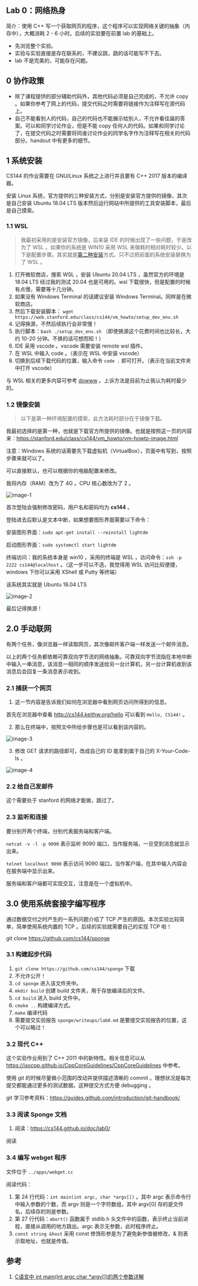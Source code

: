 ## Lab 0：网络热身

简介：使用 C++ 写一个获取网页的程序，这个程序可以实现网络关键的抽象（内存中），大概消耗 2 - 6 小时。后续的实验要在前置 lab 的基础上。

* 先浏览整个实验。
* 实验与实验直接是存在联系的，不建议跳，跳的话可能写不下去。
* lab 不是完美的，可能存在问题。

## 0 协作政策

* 除了课程提供的部分辅助代码外，其他代码必须是自己完成的，不允许 copy 。如果你参考了网上的代码，提交代码之时需要将链接作为注释写在源代码上。
* 自己不能看别人的代码，自己的代码也不能展示给别人，不允许看往届的答案。可以和同学讨论作业，但是不能 copy 任何人的代码。如果和同学讨论了，在提交代码之时需要将同谁讨论作业的同学名字作为注释写在相关的代码部分。handout 中有更多的细节。

## 1 系统安装 

CS144 的作业需要在 GNU/Linux 系统之上进行并且要有 C++ 2017 版本的编译器。

安装 Linux 系统，官方提供的三种安装方式，分别是安装官方提供的镜像，其次是自己安装 Ubuntu 18.04 LTS 版本然后运行网站中所提供的工具安装脚本，最后是自己摸索。

### 1.1 WSL

> 我最初采用的是安装官方镜像，后来装 IDE 的时候出现了一些问题，于是改为了 WSL 。如果你的系统是 WIN10 采用 WSL 来做耗时相对耗时较少。以下是配置步骤。其实就是[第二种安装](https://stanford.edu/class/cs144/vm_howto/vm-howto-iso.html)方式。只不过把前面的系统安装替换为了 WSL 。

1. 打开微软商店，搜索 WSL ，安装 Ubuntu 20.04 LTS ，虽然官方的环境是 18.04 LTS 经过我的测试 20.04 也是可用的。wsl 下载很快，但是配置的时候有点慢，需要等十几分钟。
2. 如果没有 Windows Terminal 的话建议安装 Windows Terminal。同样是在微软商店。
3. 然后下载安装脚本： `wget https://web.stanford.edu/class/cs144/vm_howto/setup_dev_env.sh `
4. 记得换源，不然后续执行会非常慢！
5. 执行脚本：`bash ./setup_dev_env.sh` （即使换源这个花费时间也比较长，大约 10-20 分钟。不换的话可想而知！）
6. IDE 采用 vscode 。vscode 需要安装 remote wsl 插件。
7. 在 WSL 中输入 code 。（表示在 WSL 中安装 vscode）
8. 切换到后续下载代码的位置，输入命令 `code .` 即可打开。（表示在当前文件夹中打开 vscode）

与 WSL 相关的更多内容可参考 [dowww](https://github.com/spencerwooo/dowww) 。上诉方法是目前为止我认为耗时最少的。

### 1.2 镜像安装

> 以下是第一种环境配置的摸索，此方法耗时部分在于镜像下载。

我最初选择的是第一种，也就是下载官方所提供的镜像。也就是按照这一页的内容来：https://stanford.edu/class/cs144/vm_howto/vm-howto-image.html

注意：Windows 系统的话需要先下载虚拟机（VirtualBox），页面中有写到，按照步骤来就可以了。

可以直接默认，也可以根据你的电脑配置来修改。

我将内存（RAM）改为了 4G 。CPU 核心数改为了 2 。

![image-1](https://cdn.jsdelivr.net/gh/weijiew/pic@master/images/image.6dmk7hpxcmo0.png)

首次登陆会强制修改密码，用户名和密码均为 **cs144** 。

登陆进去后默认是文本中断，如果想要图形界面需要以下命令：

安装图形界面：`sudo apt-get install --reinstall lightdm`

启动图形界面：`sudo systemctl start lightdm`

终端访问：我的系统本身是 win10 ，采用的终端是 WSL ，访问命令：`ssh -p 2222 cs144@localhost` 。（这一步可以不选，我觉得用 WSL 访问比较便捷，windows 下你可以采用 XShell 或 Putty 等终端）

该系统其实就是 Ubuntu 18.04 LTS

![image-2](https://cdn.jsdelivr.net/gh/weijiew/pic@master/images/image.41e5ycv81yy0.png)

最后记得换源！

## 2.0 手动联网

有两个任务，像浏览器一样读取网页，其次像邮件客户端一样发送一个邮件消息。

以上的两个任务都依赖可靠双向字节流的网络抽象。可靠双向字节流指在本地中断中输入一串消息，该消息一相同的顺序发送给另一台计算机，另一台计算机收到该消息后会回复一条消息表示收到。

### 2.1 捕获一个网页

1. 这一节内容是告诉我们如何在浏览器中看到网页访问所得到的信息。

首先在浏览器中查看 http://cs144.keithw.org/hello 可以看到 `Hello, CS144!` 。


2. 那么在终端中，按照文中所给步骤也是可以看到该内容的。

![image-3](https://cdn.jsdelivr.net/gh/weijiew/pic@master/images/image.5070rpwtdig0.png)


3. 修改 GET 请求的路径即可，改成自己的 ID 能拿到属于自己的 X-Your-Code-Is 。

![image-4](https://cdn.jsdelivr.net/gh/weijiew/pic@master/images/image.70o0sngyzc40.png)


### 2.2 给自己发邮件

这个需要处于 stanford 的网络才能做，跳过了。

### 2.3 监听和连接

要分别开两个终端，分别代表服务端和客户端。

`netcat -v -l -p 9090` 表示监听 9090 端口，当作服务端，一旦受到消息就显示出来。

`telnet localhost 9090` 表示访问 9090 端口，当作客户端，在其中输入内容会在服务端中显示出来。

服务端和客户端都可实现交互，注意是在一个虚拟机中。

## 3.0 使用系统套接字编写程序

通过数据交付之时产生的一系列问题介绍了 TCP 产生的原因。本次实验比较简单，简单使用系统内置的 TCP 。后续的实验就需要自己的实现 TCP 啦！

git clone https://github.com/cs144/sponge

### 3.1 构建起步代码

1. `git clone https://github.com/cs144/sponge` 下载
2. 不允许公开！
3. `cd sponge` 进入该文件夹中。
4. `mkdir build` 创建 build 文件夹，用于存放编译后的文件。
5. `cd build` 进入 build 文件中。
6. `cmake ..` 构建编译方式。
7. `make` 编译代码
8. 需要提交实验报告 `sponge/writeups/lab0.md` 是要提交实验报告的位置，这个可以略过！

### 3.2 现代 C++

这个实验作业用到了 C++ 2011 中的新特性。相关信息可以从 https://isocpp.github.io/CppCoreGuidelines/CppCoreGuidelines 中参考。

使用 git 的时候尽量做小范围的改动并提供描述清晰的 commit 。理想状况是每次提交都能通过更多的测试数据。这种提交方式方便 debugging 。

git 学习参考资料：https://guides.github.com/introduction/git-handbook/

### 3.3 阅读 Sponge 文档

1. 阅读：https://cs144.github.io/doc/lab0/

阅读

### 3.4 编写 webget 程序

文件位于 `../apps/webget.cc`

阅读代码：

1. 第 24 行代码：`int main(int argc, char *argv[])` 。其中 argc 表示命令行中输入参数的个数，而 argv 则是一个字符数组，其中 argv[0] 存的是文件名，后续存的则是参数。
2. 第 27 行代码：`abort()` 函数属于 stdlib.h 头文件中的函数，表示终止当前进程，直接从调用的地方跳出。argc 表示无参数，此时程序终止。
3. `const string &host` 采用 const 修饰形参是为了避免新参值被修改，& 则表示取地址，也就是传值。


## 参考

1. [C语言中 int main(int argc,char *argv[])的两个参数详解](https://blog.csdn.net/weixin_40539125/article/details/82585792)





